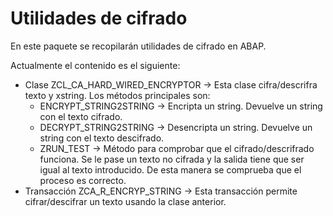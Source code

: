 # Utilidades de cifrado

En este paquete se recopilarán utilidades de cifrado en ABAP.

Actualmente el contenido es el siguiente:

* Clase ZCL_CA_HARD_WIRED_ENCRYPTOR -> Esta clase cifra/descrifra texto y xstring. Los métodos principales son:
  * ENCRYPT_STRING2STRING -> Encripta un string. Devuelve un string con el texto cifrado.
  * DECRYPT_STRING2STRING -> Desencripta un string. Devuelve un string con el texto descifrado.
  * ZRUN_TEST -> Método para comprobar que el cifrado/descrifrado funciona. Se le pase un texto no cifrada y la salida tiene que ser igual al texto introducido. De esta manera se comprueba que el proceso es correcto.
* Transacción ZCA_R_ENCRYP_STRING -> Esta transacción permite cifrar/descifrar un texto usando la clase anterior.

